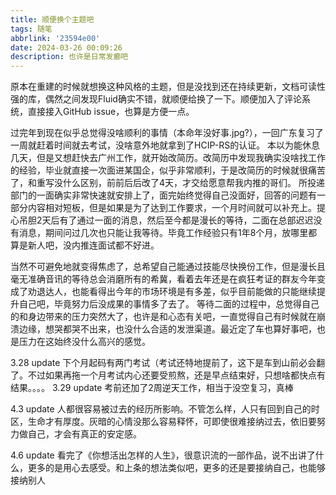 ```yaml
---
title: 顺便换个主题吧
tags: 随笔
abbrlink: '23594e00'
date: 2024-03-26 00:09:26
description: 也许是日常发癫吧
---
```


原本在重建的时候就想换这种风格的主题，但是没找到还在持续更新，文档可读性强的库，偶然之间发现Fluid确实不错，就顺便给换了一下。顺便加入了评论系统，直接接入GitHub issue，也算是方便一点。

过完年到现在似乎总觉得没啥顺利的事情（本命年没好事.jpg?），一回广东复习了一周就赶着时间就去考试，没啥意外地就拿到了HCIP-RS的认证。
本以为能休息几天，但是又想赶快去广州工作，就开始改简历。改简历中发现我确实没啥找工作的经验，毕业就直接一次面进某国企，似乎非常顺利，于是改简历的时候就很痛苦了，和重写没什么区别，前前后后改了4天，才交给愿意帮我内推的哥们。
所投递部门的一面确实非常快速就安排上了，面完始终觉得自己没面好，回答的问题有一部分内容相对短板，但是如果是为了达到工作要求，一个月时间就可以补充上。提心吊胆2天后有了通过一面的消息，然后至今都是漫长的等待，二面在总部迟迟没有消息，期间问过几次也只能让我等待。毕竟工作经验只有1年8个月，放哪里都算是新人吧，没内推连面试都不好进。

当然不可避免地就变得焦虑了，总希望自己能通过技能尽快换份工作，但是漫长且毫无准确音讯的等待总会消磨所有的希冀，看着去年还是在疯狂考证的群友今年变成了劝退达人，也能看得出今年的市场环境是有多差，似乎目前能做的只能继续提升自己吧，毕竟努力后没成果的事情多了去了。
等待二面的过程中，总觉得自己的和身边带来的压力突然大了，也许是和心态有关吧，一直觉得自己有时候就在崩溃边缘，想哭都哭不出来，也没什么合适的发泄渠道。最近定了车也算好事吧，也是压力在这始终没什么高兴的感觉。

3.28 update 下个月起码有两门考试（考试还特地提前了，这下是车到山前必会翻了。不过如果再拖一个月考试内心还要受煎熬，还是早点结束好，只想啥都快点有结果。。。。
3.29 update 考前还加了2周逆天工作，相当于没空复习，真棒

4.3 update 人都很容易被过去的经历所影响。不管怎么样，人只有回到自己的时区，生命才有厚度。灰暗的心情没那么容易释怀，可即使很难接纳过去，依旧要努力做自己，才会有真正的安定感。

4.6 update 看完了《你想活出怎样的人生》，很意识流的一部作品，说不出讲了什么，更多的是用心去感受。和上条的想法类似吧，更多的还是要接纳自己，也能够接纳别人